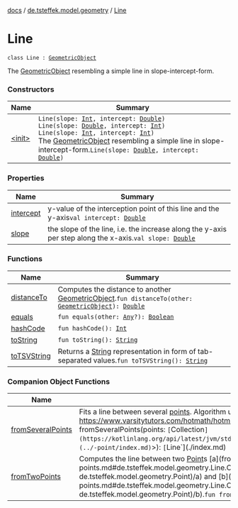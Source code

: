 [docs](../../index.md) / [de.tsteffek.model.geometry](../index.md) / [Line](./index.md)

# Line

`class Line : `[`GeometricObject`](../-geometric-object/index.md)

The [GeometricObject](../-geometric-object/index.md) resembling a simple line in slope-intercept-form.

### Constructors

| Name | Summary |
|---|---|
| [&lt;init&gt;](-init-.md) | `Line(slope: `[`Int`](https://kotlinlang.org/api/latest/jvm/stdlib/kotlin/-int/index.html)`, intercept: `[`Double`](https://kotlinlang.org/api/latest/jvm/stdlib/kotlin/-double/index.html)`)`<br>`Line(slope: `[`Double`](https://kotlinlang.org/api/latest/jvm/stdlib/kotlin/-double/index.html)`, intercept: `[`Int`](https://kotlinlang.org/api/latest/jvm/stdlib/kotlin/-int/index.html)`)`<br>`Line(slope: `[`Int`](https://kotlinlang.org/api/latest/jvm/stdlib/kotlin/-int/index.html)`, intercept: `[`Int`](https://kotlinlang.org/api/latest/jvm/stdlib/kotlin/-int/index.html)`)`<br>The [GeometricObject](../-geometric-object/index.md) resembling a simple line in slope-intercept-form.`Line(slope: `[`Double`](https://kotlinlang.org/api/latest/jvm/stdlib/kotlin/-double/index.html)`, intercept: `[`Double`](https://kotlinlang.org/api/latest/jvm/stdlib/kotlin/-double/index.html)`)` |

### Properties

| Name | Summary |
|---|---|
| [intercept](intercept.md) | y-value of the interception point of this line and the y-axis`val intercept: `[`Double`](https://kotlinlang.org/api/latest/jvm/stdlib/kotlin/-double/index.html) |
| [slope](slope.md) | the slope of the line, i.e. the increase along the y-axis per step along the x-axis.`val slope: `[`Double`](https://kotlinlang.org/api/latest/jvm/stdlib/kotlin/-double/index.html) |

### Functions

| Name | Summary |
|---|---|
| [distanceTo](distance-to.md) | Computes the distance to another [GeometricObject](../-geometric-object/index.md).`fun distanceTo(other: `[`GeometricObject`](../-geometric-object/index.md)`): `[`Double`](https://kotlinlang.org/api/latest/jvm/stdlib/kotlin/-double/index.html) |
| [equals](equals.md) | `fun equals(other: `[`Any`](https://kotlinlang.org/api/latest/jvm/stdlib/kotlin/-any/index.html)`?): `[`Boolean`](https://kotlinlang.org/api/latest/jvm/stdlib/kotlin/-boolean/index.html) |
| [hashCode](hash-code.md) | `fun hashCode(): `[`Int`](https://kotlinlang.org/api/latest/jvm/stdlib/kotlin/-int/index.html) |
| [toString](to-string.md) | `fun toString(): `[`String`](https://kotlinlang.org/api/latest/jvm/stdlib/kotlin/-string/index.html) |
| [toTSVString](to-t-s-v-string.md) | Returns a [String](https://kotlinlang.org/api/latest/jvm/stdlib/kotlin/-string/index.html) representation in form of tab-separated values.`fun toTSVString(): `[`String`](https://kotlinlang.org/api/latest/jvm/stdlib/kotlin/-string/index.html) |

### Companion Object Functions

| Name | Summary |
|---|---|
| [fromSeveralPoints](from-several-points.md) | Fits a line between several [points](from-several-points.md#de.tsteffek.model.geometry.Line.Companion$fromSeveralPoints(kotlin.collections.Collection((de.tsteffek.model.geometry.Point)))/points). Algorithm used: Least Squares following https://www.varsitytutors.com/hotmath/hotmath_help/topics/line-of-best-fit`fun fromSeveralPoints(points: `[`Collection`](https://kotlinlang.org/api/latest/jvm/stdlib/kotlin.collections/-collection/index.html)`<`[`Point`](../-point/index.md)`>): `[`Line`](./index.md) |
| [fromTwoPoints](from-two-points.md) | Computes the line between two [Point](../-point/index.md)s [a](from-two-points.md#de.tsteffek.model.geometry.Line.Companion$fromTwoPoints(de.tsteffek.model.geometry.Point, de.tsteffek.model.geometry.Point)/a) and [b](from-two-points.md#de.tsteffek.model.geometry.Line.Companion$fromTwoPoints(de.tsteffek.model.geometry.Point, de.tsteffek.model.geometry.Point)/b).`fun fromTwoPoints(a: `[`Point`](../-point/index.md)`, b: `[`Point`](../-point/index.md)`): `[`Line`](./index.md) |
